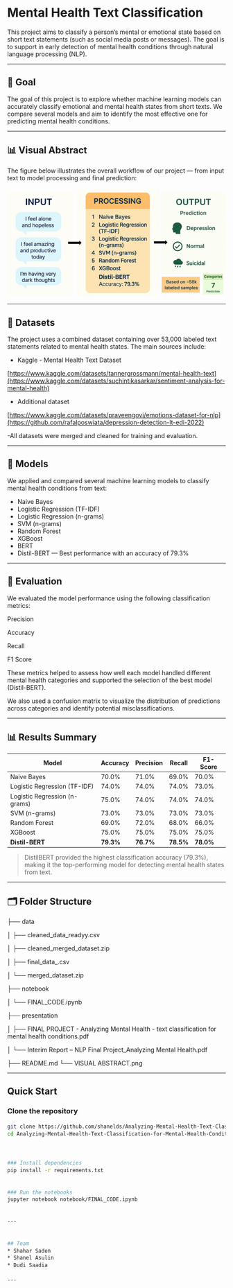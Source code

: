 # Mental Health Text Classification

This project aims to classify a person’s mental or emotional state based on short text statements (such as social media posts or messages). The goal is to support in early detection of mental health conditions through natural language processing (NLP).

---

## 🎯 Goal
The goal of this project is to explore whether machine learning models can accurately classify emotional and mental health states from short texts. We compare several models and aim to identify the most effective one for predicting mental health conditions.

---

## 📊 Visual Abstract

The figure below illustrates the overall workflow of our project — from input text to model processing and final prediction:

![Visual Abstract](https://github.com/shanelds/Analyzing-Mental-Health-Text-Classification-for-Mental-Health-Conditions/blob/main/VISUAL%20ABSTRACT.png?raw=true)

---

## 📂 Datasets

The project uses a combined dataset containing over 53,000 labeled text statements related to mental health states. The main sources include:

* Kaggle - Mental Health Text Dataset
  
[https://www.kaggle.com/datasets/tannergrossmann/mental-health-text](https://www.kaggle.com/datasets/suchintikasarkar/sentiment-analysis-for-mental-health)

* Additional dataset
  
[https://www.kaggle.com/datasets/praveengovi/emotions-dataset-for-nlp](https://github.com/rafalposwiata/depression-detection-lt-edi-2022)

-All datasets were merged and cleaned for training and evaluation.


---

## 🤖 Models
We applied and compared several machine learning models to classify mental health conditions from text:

- Naive Bayes
- Logistic Regression (TF-IDF)
- Logistic Regression (n-grams)
- SVM (n-grams)
- Random Forest
- XGBoost
- BERT
- Distil-BERT — Best performance with an accuracy of 79.3%

---

## 📝 Evaluation
We evaluated the model performance using the following classification metrics:

Precision

Accuracy

Recall

F1 Score

These metrics helped to assess how well each model handled different mental health categories and supported the selection of the best model (Distil-BERT).

We also used a confusion matrix to visualize the distribution of predictions across categories and identify potential misclassifications.

---

## 📊 Results Summary

| Model                         | Accuracy  | Precision | Recall    | F1-Score  |
| ----------------------------- | --------- | --------- | --------- | --------- |
| Naive Bayes                   | 70.0%     | 71.0%     | 69.0%     | 70.0%     |
| Logistic Regression (TF-IDF)  | 74.0%     | 74.0%     | 74.0%     | 73.0%     |
| Logistic Regression (n-grams) | 75.0%     | 74.0%     | 74.0%     | 74.0%     |
| SVM (n-grams)                 | 73.0%     | 73.0%     | 73.0%     | 73.0%     |
| Random Forest                 | 69.0%     | 72.0%     | 68.0%     | 66.0%     |
| XGBoost                       | 75.0%     | 75.0%     | 75.0%     | 75.0%     |
| **Distil-BERT**               | **79.3%** | **76.7%** | **78.5%** | **78.0%** |

>  DistilBERT provided the highest classification accuracy (79.3%), making it the top-performing model for detecting mental health states from text.

---

## 🗂️ Folder Structure

├── data

│ ├── cleaned_data_readyy.csv

│ ├── cleaned_merged_dataset.zip

│ ├── final_data_.csv

│ └── merged_dataset.zip


├── notebook

│ └── FINAL_CODE.ipynb


├── presentation

│ ├── FINAL PROJECT - Analyzing Mental Health - text classification for mental health conditions.pdf

│ └── Interim Report – NLP Final Project_Analyzing Mental Health.pdf



├── README.md
└── VISUAL ABSTRACT.png

---

## Quick Start

### Clone the repository
```bash
git clone https://github.com/shanelds/Analyzing-Mental-Health-Text-Classification-for-Mental-Health-Conditions.git
cd Analyzing-Mental-Health-Text-Classification-for-Mental-Health-Conditions



### Install dependencies
pip install -r requirements.txt


### Run the notebooks
jupyter notebook notebook/FINAL_CODE.ipynb


---


## Team
* Shahar Sadon
* Shanel Asulin
* Dudi Saadia

---


